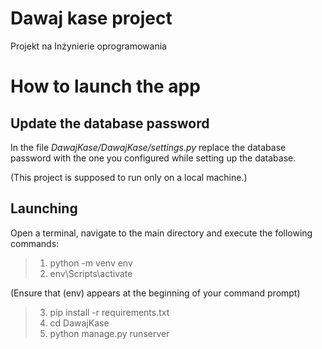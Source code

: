 # Dawaj kase project
 Projekt na Inżynierie oprogramowania

# How to launch the app
## Update the database password
In the file *DawajKase/DawajKase/settings.py* replace the database password with
the one you configured while setting up the database.

(This project is supposed to run only on a local machine.)

## Launching
Open a terminal, navigate to the main directory and execute the following commands:
>1. python -m venv env
>2. env\Scripts\activate

(Ensure that (env) appears at the beginning of your command prompt)
>3. pip install -r requirements.txt
>4. cd DawajKase
>5. python manage.py runserver
